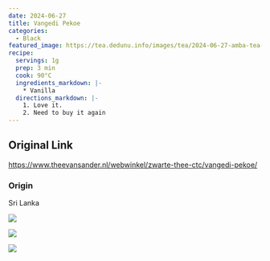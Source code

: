 ```yaml
---
date: 2024-06-27
title: Vangedi Pekoe
categories:
  - Black
featured_image: https://tea.dedunu.info/images/tea/2024-06-27-amba-tea-vangedi-pekoe-1.jpeg
recipe:
  servings: 1g
  prep: 3 min
  cook: 90°C
  ingredients_markdown: |-
    * Vanilla
  directions_markdown: |-
    1. Love it.
    2. Need to buy it again
---
```


## Original Link

<https://www.theevansander.nl/webwinkel/zwarte-thee-ctc/vangedi-pekoe/>

### Origin

Sri Lanka

![](https://tea.dedunu.info/images/tea/2024-06-27-amba-tea-vangedi-pekoe-2.jpeg)

![](https://tea.dedunu.info/images/tea/2024-06-27-amba-tea-vangedi-pekoe-3.jpeg)

![](https://tea.dedunu.info/images/tea/2024-06-27-amba-tea-vangedi-pekoe-4.jpeg)
